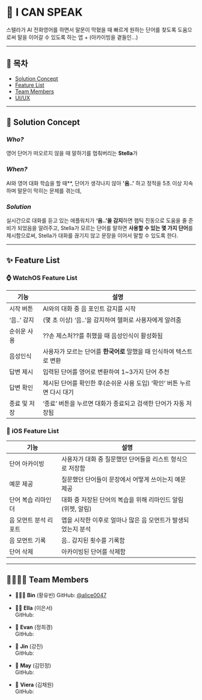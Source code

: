 # 📘 I CAN SPEAK

스텔라가 AI 전화영어를 하면서 말문이 막혔을 때 빠르게 원하는 단어를 찾도록 도움으로써 말을 이어갈 수 있도록 하는 앱 + (아카이빙을 곁들인…)

---

## 📌 목차
- [Solution Concept](#솔루션컨셉)
- [Feature List](#기능)
- [Team Members](#팀원)
- [UI/UX](#사용법)

---

## 🧾 Solution Concept

### *Who?*
영어 단어가 떠오르지 않을 때 말하기를 멈춰버리는 **Stella**가

### *When?*
AI와 영어 대화 학습을 할 때**,
단어가 생각나지 않아 **'음..'** 하고 정적을 5초 이상 지속하며 말문이 막히는 문제를 겪는데,

### *Solution*
실시간으로 대화를 듣고 있는 애플워치가 **‘음..’을 감지**하면 햅틱 진동으로 도움을 줄 준비가 되었음을 알려주고,
Stella가 모르는 단어를 말하면 **사용할 수 있는 몇 가지 단어**를 제시함으로써,
Stella가 대화를 끊기지 않고 문장을 이어서 말할 수 있도록 한다.


---

## ✨ Feature List
### ⌚️ WatchOS Feature List
| 기능       | 설명                                         |
| -------- | ------------------------------------------ |
| 시작 버튼    | AI와의 대화 중 음 포인트 감지를 시작                     |
| ‘음..’ 감지 | (몇 초 이상) ‘음..’을 감지하여 헬퍼로 사용자에게 알려줌         |
| 순쉬운 사용   | ??손 제스처??를 취했을 때 음성인식이 활성화됨                |
| 음성인식     | 사용자가 모르는 단어를 **한국어로** 말했을 때 인식하여 텍스트로 변환   |
| 답변 제시    | 입력된 단어를 영어로 변환하여 1\~3가지 단어 추천              |
| 답변 확인    | 제시된 단어를 확인한 후(순쉬운 사용 도입) ‘확인’ 버튼 누르면 다시 대기 |
| 종료 및 저장  | ‘종료’ 버튼을 누르면 대화가 종료되고 검색한 단어가 자동 저장됨       |

### 📱 iOS Feature List
| 기능           | 설명                                   |
| ------------ | ------------------------------------ |
| 단어 아카이빙      | 사용자가 대화 중 질문했던 단어들을 리스트 형식으로 저장함     |
| 예문 제공        | 질문했던 단어들이 문장에서 어떻게 쓰이는지 예문 제공        |
| 단어 복습 리마인더   | 대화 중 저장된 단어의 복습을 위해 리마인드 알림 (위젯, 알림) |
| 음 모먼트 분석 리포트 | 앱을 시작한 이후로 얼마나 많은 음 모먼트가 발생되었는지 분석   |
| 음 모먼트 기록     | 음.. 감지된 횟수를 기록함                      |
| 단어 삭제        | 아카이빙된 단어를 삭제함                        |

---

## 👨‍👩‍👧‍👦 Team Members

- 👩🏻‍💻 **Bin** (황유빈)
  GitHub: [@alice0047]([https://github.com/alice0047])

- 🧑‍🔬 **Ella** (이은서)  
  GitHub: 

- 🎨 **Evan** (정희경)  
  GitHub:

- 🎨 **Jin** (강진)  
  GitHub:

- 🎨 **May** (김민정)  
  GitHub: 

- 🎨 **Viera** (김채원)  
  GitHub: 

